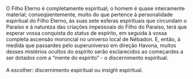 ﻿O Filho Eterno é completamente espiritual; o homem é quase inteiramente material; conseqüentemente, muito do que pertence à personalidade espiritual do Filho Eterno, às suas sete esferas espirituais que circundam o Paraíso e à natureza das criações impessoais do Filho do Paraíso, terá que esperar vossa conquista do status de espírito, em seguida à vossa completa ascensão moroncial no universo local de Nébadon. E, então, à medida que passardes pelo superuniverso em direção Havona, muitos desses mistérios ocultos do espírito serão esclarecidos ao começardes a ser dotados com a “mente do espírito” - o discernimento espiritual.<BR><BR>A escolher: discernimento espiritual ou insight espiritual.